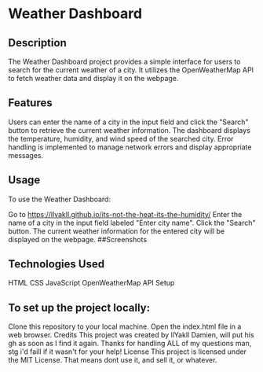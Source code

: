 # Weather Dashboard
## Description
The Weather Dashboard project provides a simple interface for users to search for the current weather of a city. It utilizes the OpenWeatherMap API to fetch weather data and display it on the webpage.

## Features
Users can enter the name of a city in the input field and click the "Search" button to retrieve the current weather information.
The dashboard displays the temperature, humidity, and wind speed of the searched city.
Error handling is implemented to manage network errors and display appropriate messages.
## Usage
To use the Weather Dashboard:

Go to https://llyakll.github.io/its-not-the-heat-its-the-humidity/
Enter the name of a city in the input field labeled "Enter city name".
Click the "Search" button.
The current weather information for the entered city will be displayed on the webpage.
##Screenshots


## Technologies Used
HTML
CSS
JavaScript
OpenWeatherMap API
Setup
## To set up the project locally:

Clone this repository to your local machine.
Open the index.html file in a web browser.
Credits
This project was created by llYakll
Damien, will put his gh as soon as I find it again.
Thanks for handling ALL of my questions man, stg i'd faill if it wasn't for your help!
License
This project is licensed under the MIT License.
That means dont use it, and sell it, or whatever.
